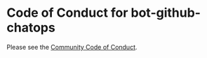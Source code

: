 # Code of Conduct for bot-github-chatops

Please see the [Community Code of Conduct](https://www.finos.org/code-of-conduct).
